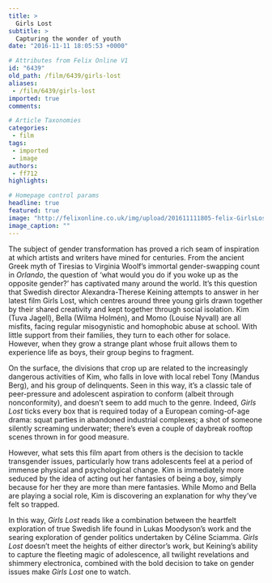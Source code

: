 ```yaml
---
title: >
  Girls Lost
subtitle: >
  Capturing the wonder of youth
date: "2016-11-11 18:05:53 +0000"

# Attributes from Felix Online V1
id: "6439"
old_path: /film/6439/girls-lost
aliases:
 - /film/6439/girls-lost
imported: true
comments:

# Article Taxonomies
categories:
 - film
tags:
 - imported
 - image
authors:
 - ff712
highlights:

# Homepage control params
headline: true
featured: true
image: "http://felixonline.co.uk/img/upload/201611111805-felix-GirlsLostGuardian1.jpg"
image_caption: ""
---
```


The subject of gender transformation has proved a rich seam of inspiration at which artists and writers have mined for centuries. From the ancient Greek myth of Tiresias to Virginia Woolf’s immortal gender-swapping count in _Orlando_, the question of ‘what would you do if you woke up as the opposite gender?’ has captivated many around the world. It’s this question that Swedish director Alexandra-Therese Keining attempts to answer in her latest film Girls Lost, which centres around three young girls drawn together by their shared creativity and kept together through social isolation. Kim (Tuva Jagell), Bella (Wilma Holmén), and Momo (Louise Nyvall) are all misfits, facing regular misogynistic and homophobic abuse at school. With little support from their families, they turn to each other for solace. However, when they grow a strange plant whose fruit allows them to experience life as boys, their group begins to fragment.

On the surface, the divisions that crop up are related to the increasingly dangerous activities of Kim, who falls in love with local rebel Tony (Mandus Berg), and his group of delinquents. Seen in this way, it’s a classic tale of peer-pressure and adolescent aspiration to conform (albeit through nonconformity), and doesn’t seem to add much to the genre. Indeed, _Girls Lost_ ticks every box that is required today of a European coming-of-age drama: squat parties in abandoned industrial complexes; a shot of someone silently screaming underwater; there’s even a couple of daybreak rooftop scenes thrown in for good measure.

However, what sets this film apart from others is the decision to tackle transgender issues, particularly how trans adolescents feel at a period of immense physical and psychological change. Kim is immediately more seduced by the idea of acting out her fantasies of being a boy, simply because for her they are more than mere fantasies. While Momo and Bella are playing a social role, Kim is discovering an explanation for why they’ve felt so trapped.

In this way, _Girls Lost_ reads like a combination between the heartfelt exploration of true Swedish life found in Lukas Moodyson’s work and the searing exploration of gender politics undertaken by Céline Sciamma. _Girls Lost_ doesn’t meet the heights of either director’s work, but Keining’s ability to capture the fleeting magic of adolescence, all twilight revelations and shimmery electronica, combined with the bold decision to take on gender issues make _Girls Lost_ one to watch.
